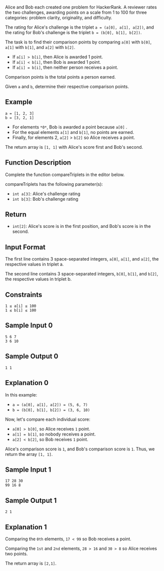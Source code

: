 Alice and Bob each created one problem for HackerRank. A reviewer rates the two challenges, awarding points on a scale from 1 to 100 for three categories: problem clarity, originality, and difficulty.

The rating for Alice's challenge is the triplet `a = (a[0], a[1], a[2])`, and the rating for Bob's challenge is the triplet `b = (b[0], b[1], b[2])`.

The task is to find their comparison points by comparing `a[0]` with `b[0]`, `a[1]` with `b[1]`, and `a[2]` with `b[2]`.

- If `a[i] > b[i]`, then Alice is awarded 1 point.
- If `a[i] < b[i]`, then Bob is awarded 1 point.
- If `a[i] = b[i]`, then neither person receives a point.

Comparison points is the total points a person earned.

Given `a` and `b`, determine their respective comparison points.

## Example

```
a = [1, 2, 3]
b = [3, 2, 1]
```
- For elements `*0*`, Bob is awarded a point because `a[0]` .
- For the equal elements `a[1]` and `b[1]`, no points are earned.
- Finally, for elements 2, `a[2]` > `b[2]` so Alice receives a point.

The return array is `[1, 1]` with Alice's score first and Bob's second.

## Function Description

Complete the function compareTriplets in the editor below.

compareTriplets has the following parameter(s):

- `int a[3]`: Alice's challenge rating
- `int b[3]`: Bob's challenge rating

## Return

- `int[2]`: Alice's score is in the first position, and Bob's score is in the second.

## Input Format

The first line contains 3 space-separated integers, `a[0]`, `a[1]`, and `a[2]`, the respective values in triplet a.

The second line contains 3 space-separated integers, `b[0]`, `b[1]`, and `b[2]`, the respective values in triplet b.

## Constraints

```
1 ≤ a[i] ≤ 100
1 ≤ b[i] ≤ 100
```

## Sample Input 0

```
5 6 7
3 6 10
```

## Sample Output 0

```
1 1
```

## Explanation 0

In this example:

- `a = (a[0], a[1], a[2]) = (5, 6, 7)`
- `b = (b[0], b[1], b[2]) = (3, 6, 10)`

Now, let's compare each individual score:

- `a[0] > b[0]`, so Alice receives `1` point.
- `a[1] = b[1]`, so nobody receives a point.
- `a[2] < b[2]`, so Bob receives `1` point.

Alice's comparison score is `1`, and Bob's comparison score is `1`. Thus, we return the array `[1, 1]`.

## Sample Input 1

```
17 28 30
99 16 8
```

## Sample Output 1

```
2 1
```

## Explanation 1

Comparing the `0th` elements, `17 < 99` so Bob receives a point.

Comparing the `1st` and `2nd` elements, `28 > 16` and `30 > 8` so Alice receives two points.

The return array is `[2,1]`.